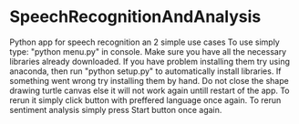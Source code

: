 # SpeechRecognitionAndAnalysis
Python app for speech recognition an 2 simple use cases
To use simply type: "python menu.py" in console. Make sure you have all the necessary libraries already downloaded.
If you have problem installing them try using anaconda, then run "python setup.py" to automatically install libraries.
If something went wrong try installing them by hand.
Do not close the shape drawing turtle canvas else it will not work again untill restart of the app. To rerun it simply click button with preffered language once again.
To rerun sentiment analysis simply press Start button once again.
